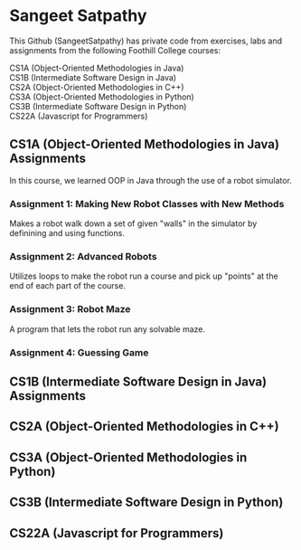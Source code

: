 # Sangeet Satpathy
This Github (SangeetSatpathy) has private code from exercises, labs and assignments from the following Foothill College courses:

CS1A (Object-Oriented Methodologies in Java) <br>
CS1B (Intermediate Software Design in Java) <br>
CS2A (Object-Oriented Methodologies in C++) <br>
CS3A (Object-Oriented Methodologies in Python) <br>
CS3B (Intermediate Software Design in Python) <br>
CS22A (Javascript for Programmers) <br>

## CS1A (Object-Oriented Methodologies in Java) Assignments
In this course, we learned OOP in Java through the use of a robot simulator.
### Assignment 1: Making New Robot Classes with New Methods
Makes a robot walk down a set of given "walls" in the simulator by definining and using functions.

### Assignment 2: Advanced Robots
Utilizes loops to make the robot run a course and pick up "points" at the end of each part of the course.

### Assignment 3: Robot Maze
A program that lets the robot run any solvable maze.

### Assignment 4: Guessing Game


## CS1B (Intermediate Software Design in Java) Assignments

## CS2A (Object-Oriented Methodologies in C++)

## CS3A (Object-Oriented Methodologies in Python)

## CS3B (Intermediate Software Design in Python)

## CS22A (Javascript for Programmers)
